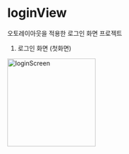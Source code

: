 # loginView
오토레이아웃을 적용한 로그인 화면 프로젝트

1. 로그인 화면 (첫화면)
<img src="https://user-images.githubusercontent.com/46420281/127682486-75e0f4e5-4e4a-48a4-929d-cf614f11375d.png" alt="loginScreen" width=200/>
